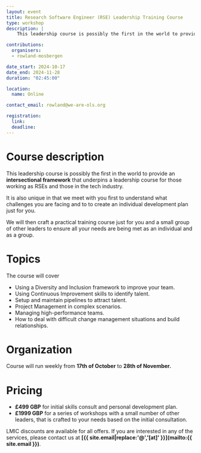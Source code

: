 ```yaml
---
layout: event
title: Research Software Engineer (RSE) Leadership Training Course
type: workshop
description: |
    This leadership course is possibly the first in the world to provide an intersectional framework that underpins a leadership course for those working as RSEs and those in  the tech industry.

contributions:
  organisers:
  - rowland-mosbergen

date_start: 2024-10-17
date_end: 2024-11-28
duration: "02:45:00"

location:
  name: Online

contact_email: rowland@we-are-ols.org

registration:
  link: 
  deadline: 
---
```


# Course description

This leadership course is possibly the first in the world to provide an **intersectional framework** that underpins a leadership course for those working as RSEs and those in the tech industry.

It is also unique in that we meet with you first to understand what challenges you are facing and to to create an individual development plan just for you.

We will then craft a practical training course just for you and a small group of other leaders to ensure all your needs are being met as an individual and as a group.

# Topics

The course will cover
* Using a Diversity and Inclusion framework to improve your team.
* Using Continuous Improvement skills to identify talent.
* Setup and maintain pipelines to attract talent.
* Project Management in complex scenarios.
* Managing high-performance teams.
* How to deal with difficult change management situations and build relationships.

# Organization

Course will run weekly from **17th of October** to **28th of November.**

# Pricing

* **£499 GBP** for initial skills consult and personal development plan.
* **£1999 GBP** for a series of workshops with a small number of other leaders, that is crafted to your needs based on the initial consultation.

LMIC discounts are available for all offers. If you are interested in any of the services, please contact us at **[{{ site.email|replace:'@','[at]' }}](mailto:{{ site.email }})**.
